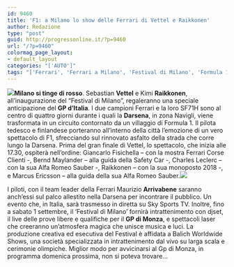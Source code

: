 ```yaml
---
id: 9460
title: 'F1: a Milano lo show delle Ferrari di Vettel e Raikkonen'
author: Redazione
type: "post"
guid: http://progressonline.it/?p=9460
url: "/?p=9460"
colormag_page_layout:
- default_layout
categories: "['AUTO']"
tags: "['Ferrari', 'Ferrari a Milano', 'Festival di Milano', 'Formula 1', 'Gp Monza', 'Vettel', 'Vettel Milano']"
---
```


![](https://progressonline.it/wp-content/uploads/2018/08/img_3948-300x225.jpg)**Milano si tinge di rosso**. Sebastian **Vettel** e Kimi **Raikkonen**, all’inaugurazione del “Festival di Milano”, regaleranno una speciale anticipazione del **GP d’Italia**. I due campioni Ferrari e la loro SF71H sono al centro di quattro giorni durante i quali la **Darsena**, in zona Navigli, viene trasformata in un circuito contornato da un villaggio di Formula 1. Il pilota tedesco e finlandese porteranno all’interno della città l’emozione di un vero spettacolo di F1, sfrecciando sul rinnovato asfalto della strada che corre lungo la Darsena. Prima del gran finale di Vettel, lo spettacolo, che inizia alle 17.30, ospiterà nell’ordine: Giancarlo Fisichella – con la mostra Ferrari Corse Clienti -, Bernd Maylander – alla guida della Safety Car -, Charles Leclerc – con la sua Alfa Romeo Sauber -, Raikkonen – con la sua monoposto 2018 -, e Marcus Ericsson – alla guida della sua Alfa Romeo Sauber.![](https://progressonline.it/wp-content/uploads/2018/08/download-3-300x168.jpg)

I piloti, con il team leader della Ferrari Maurizio **Arrivabene** saranno anch’essi sul palco allestito nella Darsena per incontrare il pubblico. Un evento che, in Italia, sarà trasmesso in diretta su Sky Sports TV. Inoltre, fino a sabato 1 settembre, il ‘Festival di Milano’ fornirà intrattenimento con djset, il live delle prove libere e qualifiche per il **GP di Monza**, e spettacoli laser che creeranno un’atmosfera magica che unisce musica e luci. La produzione creativa ed esecutiva del Festival è affidata a Balich Worldwide Shows, una società specializzata in intrattenimento dal vivo su larga scala e cerimonie olimpiche. Miglior modo per avvicinarsi al Gp di Monza, in programma domenica prossima, non si poteva trovare…